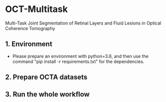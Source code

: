 # OCT-Multitask
Multi-Task Joint Segmentation of Retinal Layers and Fluid Lesions in Optical Coherence Tomography

## 1. Environment
- Please prepare an environment with python=3.8, and then use the command "pip install -r requirements.txt" for the dependencies.
## 2. Prepare OCTA datasets 

## 3. Run the whole workflow
